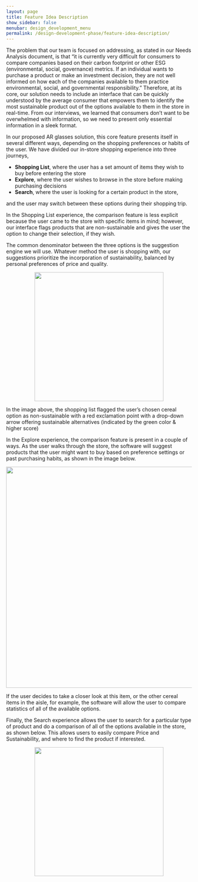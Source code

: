 ```yaml
---
layout: page
title: Feature Idea Description
show_sidebar: false
menubar: design_development_menu
permalink: /design-development-phase/feature-idea-description/
---
```

The problem that our team is focused on addressing, as stated in our Needs Analysis document, is that “it is currently very difficult for consumers to compare companies based on their carbon footprint or other ESG (environmental, social, governance) metrics. If an individual wants to purchase a product or make an investment decision, they are not well informed on how each of the companies available to them practice environmental, social, and governmental responsibility.” Therefore, at its core, our solution needs to include an interface that can be quickly understood by the average consumer that empowers them to identify the most sustainable product out of the options available to them in the store in real-time. From our interviews, we learned that consumers don’t want to be overwhelmed with information, so we need to present only essential information in a sleek format.
 
In our proposed AR glasses solution, this core feature presents itself in several different ways, depending on the shopping preferences or habits of the user. We have divided our in-store shopping experience into three journeys,
- **Shopping List**, where the user has a set amount of items they wish to buy before entering the store
- **Explore**, where the user wishes to browse in the store before making purchasing decisions
- **Search**, where the user is looking for a certain product in the store,

and the user may switch between these options during their shopping trip.

In the Shopping List experience, the comparison feature is less explicit because the user came to the store with specific items in mind; however, our interface flags products that are non-sustainable and gives the user the option to change their selection, if they wish.

The common denominator between the three options is the suggestion engine we will use. Whatever method the user is shopping with, our suggestions prioritize the incorporation of sustainability, balanced by personal preferences of price and quality.

<img 
    src="/uxd-2022-03/little-trees/images/paper_shopping_list.jpg"
    style=" display:block; margin-left:auto; margin-right:auto"
    width="350"
/>

In the image above, the shopping list flagged the user’s chosen cereal option as non-sustainable with a red exclamation point with a drop-down arrow offering sustainable alternatives (indicated by the green color & higher score)
 
In the Explore experience, the comparison feature is present in a couple of ways. As the user walks through the store, the software will suggest products that the user might want to buy based on preference settings or past purchasing habits, as shown in the image below.

<img 
    src="/uxd-2022-03/little-trees/images/paper_explore.jpg"
    style=" display:block; margin-left:auto; margin-right:auto"
    width="600"
/>

If the user decides to take a closer look at this item, or the other cereal items in the aisle, for example, the software will allow the user to compare statistics of all of the available options.
 
Finally, the Search experience allows the user to search for a particular type of product and do a comparison of all of the options available in the store, as shown below. This allows users to easily compare Price and Sustainability, and where to find the product if interested.

<img 
    src="/uxd-2022-03/little-trees/images/paper_search.jpg"
    style=" display:block; margin-left:auto; margin-right:auto"
    width="350"
/>